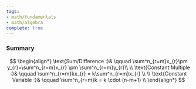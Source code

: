 ```yaml
---
tags:
- math/fundamentals
- math/algebra
complete: true
---
```

### Summary
$$
\begin{align*}
\text{Sum/Difference :}& \qquad \sum^n_{r=m}x_{r}\pm y_{r}=\sum^n_{r=m}x_{r} \pm \sum^n_{r=m}y_{r}\\
\\
\text{Constant Multiple :}& \qquad \sum^n_{r=m}kx_{r} = k\sum^n_{r=m}x_{r} \\
\\
\text{Constant Variable :}& \qquad \sum^n_{r=m}k = k \cdot (n-m+1) \\
\end{align*}
$$